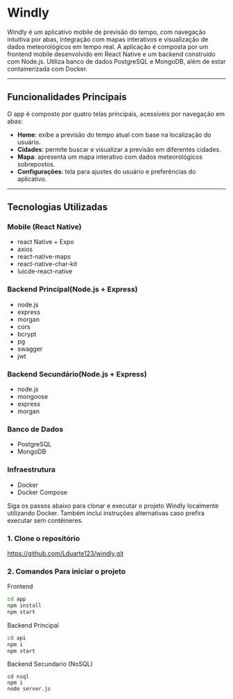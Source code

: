 # Windly

Windly é um aplicativo mobile de previsão do tempo, com navegação intuitiva por abas, integração com mapas interativos e visualização de dados meteorológicos em tempo real. A aplicação é composta por um frontend mobile desenvolvido em React Native e um backend construído com Node.js. Utiliza banco de dados PostgreSQL e MongoDB, além de estar containerizada com Docker.

---

## Funcionalidades Principais

O app é composto por quatro telas principais, acessíveis por navegação em abas:

- **Home**: exibe a previsão do tempo atual com base na localização do usuário.
- **Cidades**: permite buscar e visualizar a previsão em diferentes cidades.
- **Mapa**: apresenta um mapa interativo com dados meteorológicos sobrepostos.
- **Configurações**: tela para ajustes do usuário e preferências do aplicativo.

---

## Tecnologias Utilizadas

### Mobile (React Native)

- react Native  + Expo
- axios
- react-native-maps
- react-native-char-kit
- luicde-react-native

### Backend Principal(Node.js + Express)

- node.js
- express
- morgan
- cors
- bcrypt
- pg
- swagger
- jwt
  
### Backend Secundário(Node.js + Express)

- node.js
- mongoose
- express
- morgan

### Banco de Dados

- PostgreSQL
- MongoDB

### Infraestrutura

- Docker
- Docker Compose

Siga os passos abaixo para clonar e executar o projeto Windly localmente utilizando Docker. Também incluí instruções alternativas caso prefira executar sem contêineres.

### 1. Clone o repositório

https://github.com/Lduarte123/windly.git

### 2. Comandos Para iniciar o projeto
Frontend
```bash
cd app
npm install
npm start
```
Backend Principal
```bash
cd api
npm i
npm start
```
Backend Secundario (NoSQL)
```
cd nsql
npm i
node server.js
```



